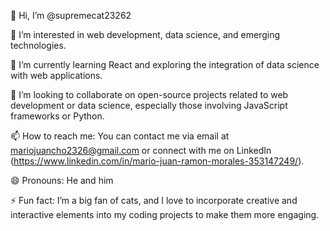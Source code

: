 👋 Hi, I’m @supremecat23262

👀 I’m interested in web development, data science, and emerging technologies.

🌱 I’m currently learning React and exploring the integration of data science with web applications.

💞️ I’m looking to collaborate on open-source projects related to web development or data science, especially those involving JavaScript frameworks or Python.

📫 How to reach me: You can contact me via email at mariojuancho2326@gmail.com or connect with me on LinkedIn (https://www.linkedin.com/in/mario-juan-ramon-morales-353147249/).

😄 Pronouns: He and him

⚡ Fun fact: I’m a big fan of cats, and I love to incorporate creative and interactive elements into my coding projects to make them more engaging.

<!---
supremecat23262/supremecat23262 is a ✨ special ✨ repository because its `README.md` (this file) appears on your GitHub profile.
You can click the Preview link to take a look at your changes.
--->
